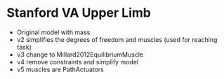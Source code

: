 # Stanford VA Upper Limb

- Original model with mass
- v2 simplifies the degrees of freedom and muscles (used for reaching task)
- v3 change to Millard2012EquilibriumMuscle
- v4 remove constraints and simplify model
- v5 muscles are PathActuators
